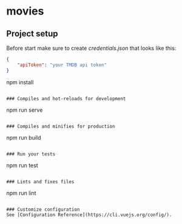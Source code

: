 # movies

## Project setup

Before start make sure to create _credentials.json_ that looks like this:

```json
{
    "apiToken": "your TMDB api token"
}
```

npm install

```

### Compiles and hot-reloads for development
```

npm run serve

```

### Compiles and minifies for production
```

npm run build

```

### Run your tests
```

npm run test

```

### Lints and fixes files
```

npm run lint

```

### Customize configuration
See [Configuration Reference](https://cli.vuejs.org/config/).
```
